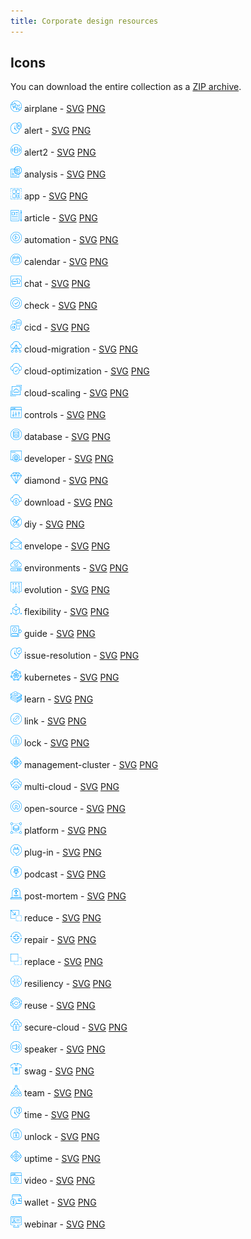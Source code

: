 ```yaml
---
title: Corporate design resources
---
```


## Icons

You can download the entire collection as a [ZIP archive](gs23-icons-v1.01.zip).

<img src="svg/gs23-icon-airplane.svg" width="18" height="18" alt="airplane preview" /> airplane - [SVG](svg/gs23-icon-airplane.svg) [PNG](png/gs23-icon-airplane.png)

<img src="svg/gs23-icon-alert.svg" width="18" height="18" alt="alert preview" /> alert - [SVG](svg/gs23-icon-alert.svg) [PNG](png/gs23-icon-alert.png)

<img src="svg/gs23-icon-alert2.svg" width="18" height="18" alt="alert2 preview" /> alert2 - [SVG](svg/gs23-icon-alert2.svg) [PNG](png/gs23-icon-alert2.png)

<img src="svg/gs23-icon-analysis.svg" width="18" height="18" alt="analysis preview" /> analysis - [SVG](svg/gs23-icon-analysis.svg) [PNG](png/gs23-icon-analysis.png)

<img src="svg/gs23-icon-app.svg" width="18" height="18" alt="app preview" /> app - [SVG](svg/gs23-icon-app.svg) [PNG](png/gs23-icon-app.png)

<img src="svg/gs23-icon-article.svg" width="18" height="18" alt="article preview" /> article - [SVG](svg/gs23-icon-article.svg) [PNG](png/gs23-icon-article.png)

<img src="svg/gs23-icon-automation.svg" width="18" height="18" alt="automation preview" /> automation - [SVG](svg/gs23-icon-automation.svg) [PNG](png/gs23-icon-automation.png)

<img src="svg/gs23-icon-calendar.svg" width="18" height="18" alt="calendar preview" /> calendar - [SVG](svg/gs23-icon-calendar.svg) [PNG](png/gs23-icon-calendar.png)

<img src="svg/gs23-icon-chat.svg" width="18" height="18" alt="chat preview" /> chat - [SVG](svg/gs23-icon-chat.svg) [PNG](png/gs23-icon-chat.png)

<img src="svg/gs23-icon-check.svg" width="18" height="18" alt="check preview" /> check - [SVG](svg/gs23-icon-check.svg) [PNG](png/gs23-icon-check.png)

<img src="svg/gs23-icon-cicd.svg" width="18" height="18" alt="cicd preview" /> cicd - [SVG](svg/gs23-icon-cicd.svg) [PNG](png/gs23-icon-cicd.png)

<img src="svg/gs23-icon-cloud-migration.svg" width="18" height="18" alt="cloud-migration preview" /> cloud-migration - [SVG](svg/gs23-icon-cloud-migration.svg) [PNG](png/gs23-icon-cloud-migration.png)

<img src="svg/gs23-icon-cloud-optimization.svg" width="18" height="18" alt="cloud-optimization preview" /> cloud-optimization - [SVG](svg/gs23-icon-cloud-optimization.svg) [PNG](png/gs23-icon-cloud-optimization.png)

<img src="svg/gs23-icon-cloud-scaling.svg" width="18" height="18" alt="cloud-scaling preview" /> cloud-scaling - [SVG](svg/gs23-icon-cloud-scaling.svg) [PNG](png/gs23-icon-cloud-scaling.png)

<img src="svg/gs23-icon-controls.svg" width="18" height="18" alt="controls preview" /> controls - [SVG](svg/gs23-icon-controls.svg) [PNG](png/gs23-icon-controls.png)

<img src="svg/gs23-icon-database.svg" width="18" height="18" alt="database preview" /> database - [SVG](svg/gs23-icon-database.svg) [PNG](png/gs23-icon-database.png)

<img src="svg/gs23-icon-developer.svg" width="18" height="18" alt="developer preview" /> developer - [SVG](svg/gs23-icon-developer.svg) [PNG](png/gs23-icon-developer.png)

<img src="svg/gs23-icon-diamond.svg" width="18" height="18" alt="diamond preview" /> diamond - [SVG](svg/gs23-icon-diamond.svg) [PNG](png/gs23-icon-diamond.png)

<img src="svg/gs23-icon-download.svg" width="18" height="18" alt="download preview" /> download - [SVG](svg/gs23-icon-download.svg) [PNG](png/gs23-icon-download.png)

<img src="svg/gs23-icon-diy.svg" width="18" height="18" alt="diy preview" /> diy - [SVG](svg/gs23-icon-diy.svg) [PNG](png/gs23-icon-diy.png)

<img src="svg/gs23-icon-envelope.svg" width="18" height="18" alt="envelope preview" /> envelope - [SVG](svg/gs23-icon-envelope.svg) [PNG](png/gs23-icon-envelope.png)

<img src="svg/gs23-icon-environments.svg" width="18" height="18" alt="environments preview" /> environments - [SVG](svg/gs23-icon-environments.svg) [PNG](png/gs23-icon-environments.png)

<img src="svg/gs23-icon-evolution.svg" width="18" height="18" alt="evolution preview" /> evolution - [SVG](svg/gs23-icon-evolution.svg) [PNG](png/gs23-icon-evolution.png)

<img src="svg/gs23-icon-flexibility.svg" width="18" height="18" alt="flexibility preview" /> flexibility - [SVG](svg/gs23-icon-flexibility.svg) [PNG](png/gs23-icon-flexibility.png)

<img src="svg/gs23-icon-guide.svg" width="18" height="18" alt="guide preview" /> guide - [SVG](svg/gs23-icon-guide.svg) [PNG](png/gs23-icon-guide.png)

<img src="svg/gs23-icon-issue-resolution.svg" width="18" height="18" alt="issue-resolution preview" /> issue-resolution - [SVG](svg/gs23-icon-issue-resolution.svg) [PNG](png/gs23-icon-issue-resolution.png)

<img src="svg/gs23-icon-kubernetes.svg" width="18" height="18" alt="kubernetes preview" /> kubernetes - [SVG](svg/gs23-icon-kubernetes.svg) [PNG](png/gs23-icon-kubernetes.png)

<img src="svg/gs23-icon-learn.svg" width="18" height="18" alt="learn preview" /> learn - [SVG](svg/gs23-icon-learn.svg) [PNG](png/gs23-icon-learn.png)

<img src="svg/gs23-icon-link.svg" width="18" height="18" alt="link preview" /> link - [SVG](svg/gs23-icon-link.svg) [PNG](png/gs23-icon-link.png)

<img src="svg/gs23-icon-lock.svg" width="18" height="18" alt="lock preview" /> lock - [SVG](svg/gs23-icon-lock.svg) [PNG](png/gs23-icon-lock.png)

<img src="svg/gs23-icon-management-cluster.svg" width="18" height="18" alt="management-cluster preview" /> management-cluster - [SVG](svg/gs23-icon-management-cluster.svg) [PNG](png/gs23-icon-management-cluster.png)

<img src="svg/gs23-icon-multi-cloud.svg" width="18" height="18" alt="multi-cloud preview" /> multi-cloud - [SVG](svg/gs23-icon-multi-cloud.svg) [PNG](png/gs23-icon-multi-cloud.png)

<img src="svg/gs23-icon-open-source.svg" width="18" height="18" alt="open-source preview" /> open-source - [SVG](svg/gs23-icon-open-source.svg) [PNG](png/gs23-icon-open-source.png)

<img src="svg/gs23-icon-platform.svg" width="18" height="18" alt="platform preview" /> platform - [SVG](svg/gs23-icon-platform.svg) [PNG](png/gs23-icon-platform.png)

<img src="svg/gs23-icon-plug-in.svg" width="18" height="18" alt="plug-in preview" /> plug-in - [SVG](svg/gs23-icon-plug-in.svg) [PNG](png/gs23-icon-plug-in.png)

<img src="svg/gs23-icon-podcast.svg" width="18" height="18" alt="podcast preview" /> podcast - [SVG](svg/gs23-icon-podcast.svg) [PNG](png/gs23-icon-podcast.png)

<img src="svg/gs23-icon-post-mortem.svg" width="18" height="18" alt="post-mortem preview" /> post-mortem - [SVG](svg/gs23-icon-post-mortem.svg) [PNG](png/gs23-icon-post-mortem.png)

<img src="svg/gs23-icon-reduce.svg" width="18" height="18" alt="reduce preview" /> reduce - [SVG](svg/gs23-icon-reduce.svg) [PNG](png/gs23-icon-reduce.png)

<img src="svg/gs23-icon-repair.svg" width="18" height="18" alt="repair preview" /> repair - [SVG](svg/gs23-icon-repair.svg) [PNG](png/gs23-icon-repair.png)

<img src="svg/gs23-icon-replace.svg" width="18" height="18" alt="replace preview" /> replace - [SVG](svg/gs23-icon-replace.svg) [PNG](png/gs23-icon-replace.png)

<img src="svg/gs23-icon-resiliency.svg" width="18" height="18" alt="resiliency preview" /> resiliency - [SVG](svg/gs23-icon-resiliency.svg) [PNG](png/gs23-icon-resiliency.png)

<img src="svg/gs23-icon-reuse.svg" width="18" height="18" alt="reuse preview" /> reuse - [SVG](svg/gs23-icon-reuse.svg) [PNG](png/gs23-icon-reuse.png)

<img src="svg/gs23-icon-secure-cloud.svg" width="18" height="18" alt="secure-cloud preview" /> secure-cloud - [SVG](svg/gs23-icon-secure-cloud.svg) [PNG](png/gs23-icon-secure-cloud.png)

<img src="svg/gs23-icon-speaker.svg" width="18" height="18" alt="speaker preview" /> speaker - [SVG](svg/gs23-icon-speaker.svg) [PNG](png/gs23-icon-speaker.png)

<img src="svg/gs23-icon-swag.svg" width="18" height="18" alt="swag preview" /> swag - [SVG](svg/gs23-icon-swag.svg) [PNG](png/gs23-icon-swag.png)

<img src="svg/gs23-icon-team.svg" width="18" height="18" alt="team preview" /> team - [SVG](svg/gs23-icon-team.svg) [PNG](png/gs23-icon-team.png)

<img src="svg/gs23-icon-time.svg" width="18" height="18" alt="time preview" /> time - [SVG](svg/gs23-icon-time.svg) [PNG](png/gs23-icon-time.png)

<img src="svg/gs23-icon-unlock.svg" width="18" height="18" alt="unlock preview" /> unlock - [SVG](svg/gs23-icon-unlock.svg) [PNG](png/gs23-icon-unlock.png)

<img src="svg/gs23-icon-uptime.svg" width="18" height="18" alt="uptime preview" /> uptime - [SVG](svg/gs23-icon-uptime.svg) [PNG](png/gs23-icon-uptime.png)

<img src="svg/gs23-icon-video.svg" width="18" height="18" alt="video preview" /> video - [SVG](svg/gs23-icon-video.svg) [PNG](png/gs23-icon-video.png)

<img src="svg/gs23-icon-wallet.svg" width="18" height="18" alt="wallet preview" /> wallet - [SVG](svg/gs23-icon-wallet.svg) [PNG](png/gs23-icon-wallet.png)

<img src="svg/gs23-icon-webinar.svg" width="18" height="18" alt="webinar preview" /> webinar - [SVG](svg/gs23-icon-webinar.svg) [PNG](png/gs23-icon-webinar.png)
